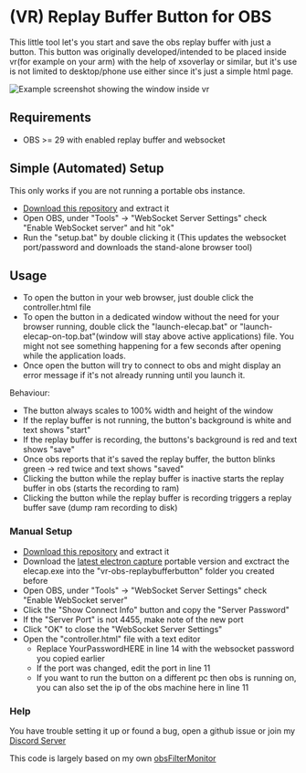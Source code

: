 # (VR) Replay Buffer Button for OBS

This little tool let's you start and save the obs replay buffer with just a button. This button was originally developed/intended to be placed inside vr(for example on your arm) with the help of xsoverlay or similar, but it's use is not limited to desktop/phone use either since it's just a simple html page.

![Example screenshot showing the window inside vr](https://cdn.lebaston100.de/git/vr-obs-replaybufferbutton/image1.jpg)

## Requirements

- OBS >= 29 with enabled replay buffer and websocket

## Simple (Automated) Setup

This only works if you are not running a portable obs instance.
- [Download this repository](https://github.com/lebaston100/vr-obs-replaybufferbutton/archive/master.zip) and extract it
- Open OBS, under "Tools" -> "WebSocket Server Settings" check "Enable WebSocket server" and hit "ok"
- Run the "setup.bat" by double clicking it (This updates the websocket port/password and downloads the stand-alone browser tool)

## Usage

- To open the button in your web browser, just double click the controller.html file
- To open the button in a dedicated window without the need for your browser running, double click the "launch-elecap.bat" or "launch-elecap-on-top.bat"(window will stay above active applications) file. You might not see something happening for a few seconds after opening while the application loads.
- Once open the button will try to connect to obs and might display an error message if it's not already running until you launch it.

Behaviour:

- The button always scales to 100% width and height of the window
- If the replay buffer is not running, the button's background is white and text shows "start"
- If the replay buffer is recording, the buttons's background is red and text shows "save"
- Once obs reports that it's saved the replay buffer, the button blinks green -> red twice and text shows "saved"
- Clicking the button while the replay buffer is inactive starts the replay buffer in obs (starts the recording to ram)
- Clicking the button while the replay buffer is recording triggers a replay buffer save (dump ram recording to disk)

### Manual Setup

- [Download this repository](https://github.com/lebaston100/vr-obs-replaybufferbutton/archive/master.zip) and extract it
- Download the [latest electron capture](https://github.com/steveseguin/electroncapture/releases/latest/download/elecap_win_portable.zip) portable version and exctract the elecap.exe into the "vr-obs-replaybufferbutton" folder you created before
- Open OBS, under "Tools" -> "WebSocket Server Settings" check "Enable WebSocket server"
- Click the "Show Connect Info" button and copy the "Server Password"
- If the "Server Port" is not 4455, make note of the new port
- Click "OK" to close the "WebSocket Server Settings"
- Open the "controller.html" file with a text editor
	- Replace YourPasswordHERE in line 14 with the websocket password you copied earlier
	- If the port was changed, edit the port in line 11
	- If you want to run the button on a different pc then obs is running on, you can also set the ip of the obs machine here in line 11

### Help

You have trouble setting it up or found a bug, open a github issue or join my [Discord Server](https://go.lebaston100.de/discord)

This code is largely based on my own [obsFilterMonitor](https://github.com/lebaston100/obsFilterMonitor)